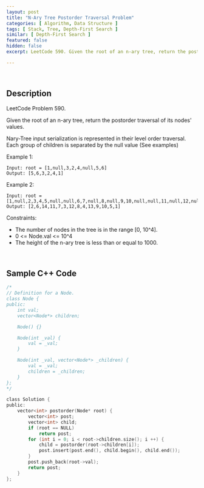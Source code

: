 ```yaml
---
layout: post
title: "N-Ary Tree Postorder Traversal Problem"
categories: [ Algorithm, Data Structure ]
tags: [ Stack, Tree, Depth-First Search ]
similar: [ Depth-First Search ]
featured: false
hidden: false
excerpt: LeetCode 590. Given the root of an n-ary tree, return the postorder traversal of its nodes' values.

---
```


<br />

## Description

LeetCode Problem 590.

Given the root of an n-ary tree, return the postorder traversal of its nodes' values.

Nary-Tree input serialization is represented in their level order traversal. Each group of children is separated by the null value (See examples)

Example 1: 
```
Input: root = [1,null,3,2,4,null,5,6]
Output: [5,6,3,2,4,1]
```

Example 2: 
```
Input: root = [1,null,2,3,4,5,null,null,6,7,null,8,null,9,10,null,null,11,null,12,null,13,null,null,14]
Output: [2,6,14,11,7,3,12,8,4,13,9,10,5,1]
```

Constraints:
* The number of nodes in the tree is in the range [0, 10^4].
* 0 <= Node.val <= 10^4
* The height of the n-ary tree is less than or equal to 1000.

<br />

## Sample C++ Code


```c
/*
// Definition for a Node.
class Node {
public:
    int val;
    vector<Node*> children;

    Node() {}

    Node(int _val) {
        val = _val;
    }

    Node(int _val, vector<Node*> _children) {
        val = _val;
        children = _children;
    }
};
*/

class Solution {
public:
    vector<int> postorder(Node* root) {
        vector<int> post;
        vector<int> child;
        if (root == NULL)
            return post;
        for (int i = 0; i < root->children.size(); i ++) {
            child = postorder(root->children[i]);
            post.insert(post.end(), child.begin(), child.end());
        }
        post.push_back(root->val);
        return post;
    }
};
```


